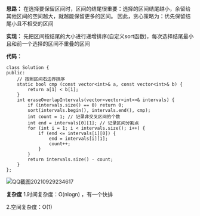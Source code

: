 **思路：**
在选择要保留区间时，区间的结尾很重要：选择的区间结尾越小，余留给其他区间的空间越大，就越能保留更多的区间。
因此，贪心策略为：优先保留结尾小且不相交的区间

**实现：**
先把区间按结尾的大小进行递增排序(自定义sort函数)，每次选择结尾最小且和前一个选择的区间不重叠的区间

**代码：**
```
class Solution {
public:
    // 按照区间右边界排序
    static bool cmp (const vector<int>& a, const vector<int>& b) {
        return a[1] < b[1];
    }
    int eraseOverlapIntervals(vector<vector<int>>& intervals) {
        if (intervals.size() == 0) return 0;
        sort(intervals.begin(), intervals.end(), cmp);
        int count = 1; // 记录非交叉区间的个数
        int end = intervals[0][1]; // 记录区间分割点
        for (int i = 1; i < intervals.size(); i++) {
            if (end <= intervals[i][0]) {
                end = intervals[i][1];
                count++;
            }
        }
        return intervals.size() - count;
    }
};
```
 
 ![QQ截图20210929234617](https://user-images.githubusercontent.com/90401274/135303851-d91f4d5e-a950-437e-88a7-807ab41284aa.png)


**复杂度**
1.时间复杂度：O(nlogn) ，有一个快排

2.空间复杂度：O(1)
